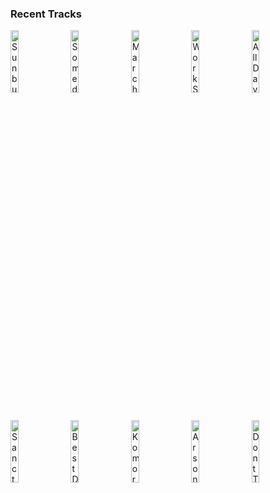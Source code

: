 ### Recent Tracks
[<img src='https://lastfm.freetls.fastly.net/i/u/300x300/91021a019c7551861065eb79fd86c59b.png' width='16%' height='16%' alt='Sunburn'>](https://www.last.fm/music/droeloe/_/sunburn)&nbsp;&nbsp;&nbsp;&nbsp;[<img src='https://lastfm.freetls.fastly.net/i/u/300x300/103f8253626746dc9b1957a34176af80.png' width='16%' height='16%' alt='Someday - Remastered'>](https://www.last.fm/music/sugar%2bray/_/someday%2b-%2bremastered)&nbsp;&nbsp;&nbsp;&nbsp;[<img src='https://lastfm.freetls.fastly.net/i/u/300x300/cf85ae66421144c5c4294b242443d302.png' width='16%' height='16%' alt='March: Hills to Climb'>](https://www.last.fm/music/tim%2bmyers/_/march%253a%2bhills%2bto%2bclimb)&nbsp;&nbsp;&nbsp;&nbsp;[<img src='https://lastfm.freetls.fastly.net/i/u/300x300/527818f973644bcecb30600364a07da9.png' width='16%' height='16%' alt='Work Song'>](https://www.last.fm/music/hozier/_/work%2bsong)&nbsp;&nbsp;&nbsp;&nbsp;[<img src='https://lastfm.freetls.fastly.net/i/u/300x300/3a4ce8b23ad77fec01867e31b9f97ba1.png' width='16%' height='16%' alt='All Day All Night'>](https://www.last.fm/music/moon%2btaxi/_/all%2bday%2ball%2bnight)&nbsp;&nbsp;&nbsp;&nbsp;<br>[<img src='https://lastfm.freetls.fastly.net/i/u/300x300/70461b67c991ebeb646649b2ad56230f.png' width='16%' height='16%' alt='Sanctuary'>](https://www.last.fm/music/joji/_/sanctuary)&nbsp;&nbsp;&nbsp;&nbsp;[<img src='https://lastfm.freetls.fastly.net/i/u/300x300/01bccad9d7be4980c9fdbcec3be695c9.png' width='16%' height='16%' alt='Best Day of My Life'>](https://www.last.fm/music/american%2bauthors/_/best%2bday%2bof%2bmy%2blife)&nbsp;&nbsp;&nbsp;&nbsp;[<img src='https://lastfm.freetls.fastly.net/i/u/300x300/3f290571957e554ff1b0f9b567b47bf3.png' width='16%' height='16%' alt='Komorebi'>](https://www.last.fm/music/craft%2bspells/_/komorebi)&nbsp;&nbsp;&nbsp;&nbsp;[<img src='https://lastfm.freetls.fastly.net/i/u/300x300/80000a37fa084cf1ccdc2756dd526c01.png' width='16%' height='16%' alt='Arsonists Lullabye'>](https://www.last.fm/music/hozier/_/arsonist%2527s%2blullabye)&nbsp;&nbsp;&nbsp;&nbsp;[<img src='https://lastfm.freetls.fastly.net/i/u/300x300/dc3b06ece37f4690b6ae469ad37bfc74.png' width='16%' height='16%' alt='Dont Turn Me Away'>](https://www.last.fm/music/air%2bsupply/_/don%2527t%2bturn%2bme%2baway)&nbsp;&nbsp;&nbsp;&nbsp;<br>
